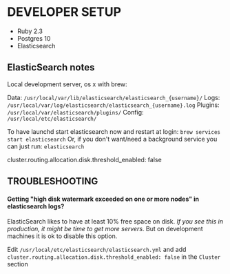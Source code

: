# DEVELOPER SETUP

* Ruby 2.3
* Postgres 10
* Elasticsearch



## ElasticSearch notes

Local development server, os x with brew:

Data:    `/usr/local/var/lib/elasticsearch/elasticsearch_{username}/`
Logs:    `/usr/local/var/log/elasticsearch/elasticsearch_{username}.log`
Plugins: `/usr/local/var/elasticsearch/plugins/`
Config:  `/usr/local/etc/elasticsearch/`

To have launchd start elasticsearch now and restart at login:
  `brew services start elasticsearch`
Or, if you don't want/need a background service you can just run:
  `elasticsearch`


cluster.routing.allocation.disk.threshold_enabled: false



## TROUBLESHOOTING

#### Getting "high disk watermark exceeded on one or more nodes" in elasticsearch logs?

ElasticSearch likes to have at least 10% free space on disk. *If you see this
in production, it might be time to get more servers*. 
But on development machines it is ok to disable this option.

Edit `/usr/local/etc/elasticsearch/elasticsearch.yml` and add
`cluster.routing.allocation.disk.threshold_enabled: false` in the `Cluster` section
